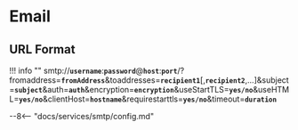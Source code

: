# Email

## URL Format

!!! info ""
    smtp://__`username`__:__`password`__@__`host`__:__`port`__/?fromaddress=__`fromAddress`__&toaddresses=__`recipient1`__[,__`recipient2`__,...]&subject=__`subject`__&auth=__`auth`__&encryption=__`encryption`__&useStartTLS=__`yes/no`__&useHTML=__`yes/no`__&clientHost=__`hostname`__&requirestarttls=__`yes/no`__&timeout=__`duration`__

--8<-- "docs/services/smtp/config.md"
